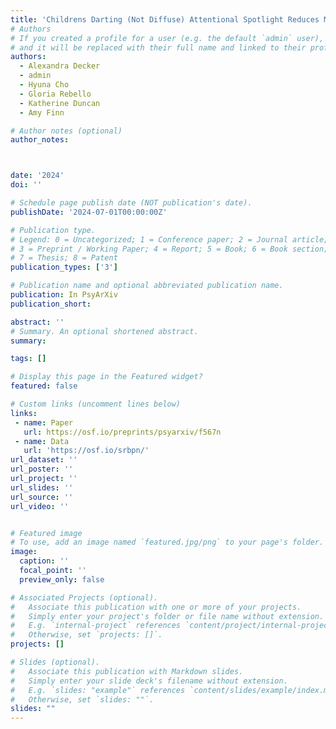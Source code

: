 ```yaml
---
title: 'Childrens Darting (Not Diffuse) Attentional Spotlight Reduces Memory Selectivity for Relevant Content'
# Authors
# If you created a profile for a user (e.g. the default `admin` user), write the username (folder name) here
# and it will be replaced with their full name and linked to their profile.
authors:
  - Alexandra Decker
  - admin
  - Hyuna Cho
  - Gloria Rebello
  - Katherine Duncan
  - Amy Finn

# Author notes (optional)
author_notes:



date: '2024'
doi: ''

# Schedule page publish date (NOT publication's date).
publishDate: '2024-07-01T00:00:00Z'

# Publication type.
# Legend: 0 = Uncategorized; 1 = Conference paper; 2 = Journal article;
# 3 = Preprint / Working Paper; 4 = Report; 5 = Book; 6 = Book section;
# 7 = Thesis; 8 = Patent
publication_types: ['3']

# Publication name and optional abbreviated publication name.
publication: In PsyArXiv
publication_short:

abstract: ''
# Summary. An optional shortened abstract.
summary:  

tags: []

# Display this page in the Featured widget?
featured: false

# Custom links (uncomment lines below)
links:
 - name: Paper
   url: https://osf.io/preprints/psyarxiv/f567n
 - name: Data
   url: 'https://osf.io/srbpn/'
url_dataset: ''
url_poster: ''
url_project: ''
url_slides: ''
url_source: ''
url_video: ''


# Featured image
# To use, add an image named `featured.jpg/png` to your page's folder.
image:
  caption: ''
  focal_point: ''
  preview_only: false

# Associated Projects (optional).
#   Associate this publication with one or more of your projects.
#   Simply enter your project's folder or file name without extension.
#   E.g. `internal-project` references `content/project/internal-project/index.md`.
#   Otherwise, set `projects: []`.
projects: []

# Slides (optional).
#   Associate this publication with Markdown slides.
#   Simply enter your slide deck's filename without extension.
#   E.g. `slides: "example"` references `content/slides/example/index.md`.
#   Otherwise, set `slides: ""`.
slides: ""
---
```


